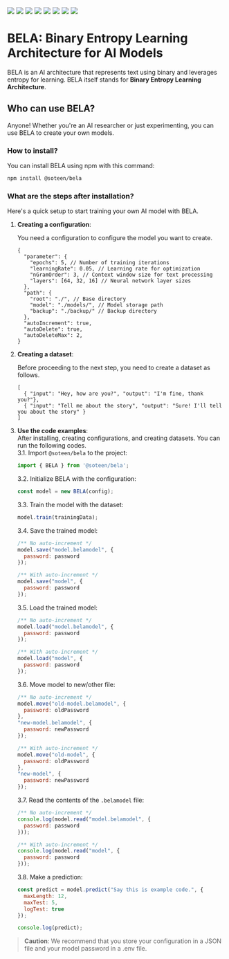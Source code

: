 <div style="display: flex; flex-wrap: wrap; gap: 5px;">
  <img src="https://img.shields.io/badge/Node.js-12%2B-green?logo=node.js&style=flat-square">
  <img src="https://img.shields.io/github/license/soteenstudio/bela?style=flat-square">
  <img src="https://img.shields.io/npm/v/@soteen/bela?style=flat-square">
  <img src="https://img.shields.io/npm/dt/@soteen/bela?style=flat-square">
  <img src="https://img.shields.io/github/repo-size/soteenstudio/bela?style=flat-square">
  <img src="https://img.shields.io/github/contributors/soteenstudio/bela?style=flat-square">
  <img src="https://img.shields.io/github/stars/soteenstudio/bela?style=flat-square">
  <img src="https://img.shields.io/github/issues/soteenstudio/bela?style=flat-square">
</div>

# BELA: Binary Entropy Learning Architecture for AI Models
BELA is an AI architecture that represents text using binary and leverages entropy for learning.
BELA itself stands for **Binary Entropy Learning Architecture**.
## Who can use BELA?
Anyone! Whether you're an AI researcher or just experimenting, you can use BELA to create your own models.
### How to install?
You can install BELA using npm with this command:
```sh
npm install @soteen/bela
```
### What are the steps after installation?
Here's a quick setup to start training your own AI model with BELA.
1. **Creating a configuration**:

    You need a configuration to configure the model you want to create.
    ```json5
    {
      "parameter": {
        "epochs": 5, // Number of training iterations
        "learningRate": 0.05, // Learning rate for optimization
        "nGramOrder": 3, // Context window size for text processing
        "layers": [64, 32, 16] // Neural network layer sizes
      },
      "path": {
        "root": "./", // Base directory
        "model": "./models/", // Model storage path
        "backup": "./backup/" // Backup directory
      },
      "autoIncrement": true, 
      "autoDelete": true,
      "autoDeleteMax": 2,
    }
    ```
2. **Creating a dataset**:

    Before proceeding to the next step, you need to create a dataset as follows.
    ```json5
    [
      { "input": "Hey, how are you?", "output": "I'm fine, thank you?"},
      { "input": "Tell me about the story", "output": "Sure! I'll tell you about the story" }
    ]
    ```
3. **Use the code examples**:  
    After installing, creating configurations, and creating datasets. You can run the following codes.  
      3.1. Import ``@soteen/bela`` to the project:
      ```javascript
      import { BELA } from '@soteen/bela';
      ```
      3.2. Initialize BELA with the configuration:
      ```javascript
      const model = new BELA(config);
      ```
      3.3. Train the model with the dataset:
      ```javascript
      model.train(trainingData);
      ```
      3.4. Save the trained model:
      ```javascript
      /** No auto-increment */
      model.save("model.belamodel", {
        password: password
      });
      
      /** With auto-increment */
      model.save("model", {
        password: password
      });
      ```
      3.5. Load the trained model:
      ```javascript
      /** No auto-increment */
      model.load("model.belamodel", {
        password: password
      });
      
      /** With auto-increment */
      model.load("model", {
        password: password
      });
      ```
      3.6. Move model to new/other file:
      ```javascript
      /** No auto-increment */
      model.move("old-model.belamodel", {
        password: oldPassword
      },
      "new-model.belamodel", {
        password: newPassword
      });
      
      /** With auto-increment */
      model.move("old-model", {
        password: oldPassword
      },
      "new-model", {
        password: newPassword
      });
      ```
      3.7. Read the contents of the ``.belamodel`` file:
      ```javascript
      /** No auto-increment */
      console.log(model.read("model.belamodel", {
        password: password
      }));
      
      /** With auto-increment */
      console.log(model.read("model", {
        password: password
      }));
      ```
      3.8. Make a prediction:
      ```javascript
      const predict = model.predict("Say this is example code.", {
        maxLength: 12,
        maxTest: 5,
        logTest: true
      });
      
      console.log(predict);
      ```

> **Caution**: We recommend that you store your configuration in a JSON file and your model password in a .env file.